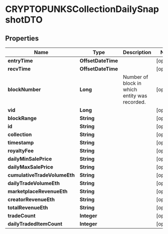 

# CRYPTOPUNKSCollectionDailySnapshotDTO


## Properties

| Name | Type | Description | Notes |
|------------ | ------------- | ------------- | -------------|
|**entryTime** | **OffsetDateTime** |  |  [optional] |
|**recvTime** | **OffsetDateTime** |  |  [optional] |
|**blockNumber** | **Long** | Number of block in which entity was recorded. |  [optional] |
|**vid** | **Long** |  |  [optional] |
|**blockRange** | **String** |  |  [optional] |
|**id** | **String** |  |  [optional] |
|**collection** | **String** |  |  [optional] |
|**timestamp** | **String** |  |  [optional] |
|**royaltyFee** | **String** |  |  [optional] |
|**dailyMinSalePrice** | **String** |  |  [optional] |
|**dailyMaxSalePrice** | **String** |  |  [optional] |
|**cumulativeTradeVolumeEth** | **String** |  |  [optional] |
|**dailyTradeVolumeEth** | **String** |  |  [optional] |
|**marketplaceRevenueEth** | **String** |  |  [optional] |
|**creatorRevenueEth** | **String** |  |  [optional] |
|**totalRevenueEth** | **String** |  |  [optional] |
|**tradeCount** | **Integer** |  |  [optional] |
|**dailyTradedItemCount** | **Integer** |  |  [optional] |




